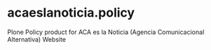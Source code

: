 # acaeslanoticia.policy
Plone Policy product for ACA es la Noticia (Agencia Comunicacional Alternativa) Website
